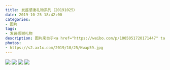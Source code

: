 ```yaml
---
title: 发酱感谢礼物系列（20191025）
date: 2019-10-25 18:42:00
categories:
- 图片
tags:
- 发酱感谢礼物
description: 图片来自于<a href="https://weibo.com/p/1005051720171447" target="_blank">quanmmmmm</a><br/> “谢谢少康的小鸭子，这六个月的要求就很体贴，连小德都满足，属实阖家欢落～（开了灯傻萌傻萌的）”
photos: 
- https://s2.ax1x.com/2019/10/25/Kwap59.jpg
---
```


![](https://s2.ax1x.com/2019/10/25/Kwan5d.jpg)
![](https://s2.ax1x.com/2019/10/25/KwaQ2t.jpg)
![](https://s2.ax1x.com/2019/10/25/KwalxP.jpg)
![](https://s2.ax1x.com/2019/10/25/Kwa8r8.jpg)